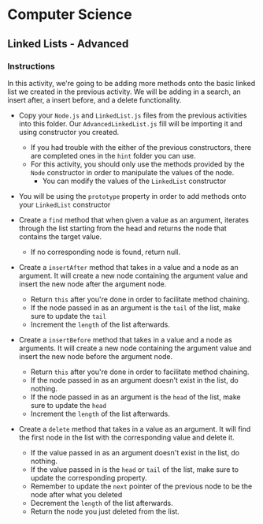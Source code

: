 # Computer Science

## Linked Lists - Advanced

### Instructions 

In this activity, we're going to be adding more methods onto the basic linked list we created in the previous activity. We will be adding in a search, an insert after, a insert before, and a delete functionality.

* Copy your `Node.js` and `LinkedList.js` files from the previous activities into this folder. Our `AdvancedLinkedList.js` fill will be importing it and using constructor you created.
    * If you had trouble with the either of the previous constructors, there are completed ones in the `hint` folder you can use.
    * For this activity, you should only use the methods provided by the `Node` constructor in order to manipulate the values of the node.
        * You can modify the values of the `LinkedList` constructor

* You will be using the `prototype` property in order to add methods onto your `LinkedList` constructor

* Create a `find` method that when given a value as an argument, iterates through the list starting from the head and returns the node that contains the target value.
    * If no corresponding node is found, return null.

* Create a `insertAfter` method that takes in a value and a node as an argument. It will create a new node containing the argument value and insert the new node after the argument node.
    * Return `this` after you're done in order to facilitate method chaining.
    * If the node passed in as an argument is the `tail` of the list, make sure to update the `tail`
    * Increment the `length` of the list afterwards.

* Create a `insertBefore` method that takes in a value and a node as arguments. It will create a new node containing the argument value and insert the new node before the argument node.
    * Return `this` after you're done in order to facilitate method chaining.
    * If the node passed in as an argument doesn't exist in the list, do nothing.
    * If the node passed in as an argument is the `head` of the list, make sure to update the `head`
    * Increment the `length` of the list afterwards.

* Create a `delete` method that takes in a value as an argument. It will find the first node in the list with the corresponding value and delete it.
    * If the value passed in as an argument doesn't exist in the list, do nothing.
    * If the value passed in is the `head` or `tail` of the list, make sure to update the corresponding property.
    * Remember to update the `next` pointer of the previous node to be the node after what you deleted
    * Decrement the `length` of the list afterwards.
    * Return the node you just deleted from the list.

